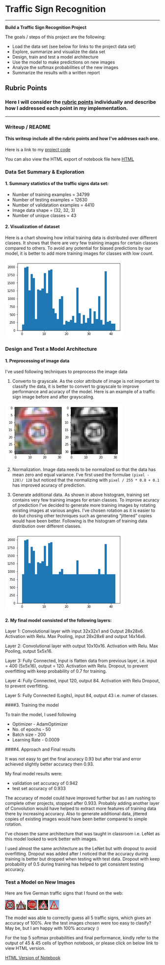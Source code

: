 # **Traffic Sign Recognition** 

---

**Build a Traffic Sign Recognition Project**

The goals / steps of this project are the following:
* Load the data set (see below for links to the project data set)
* Explore, summarize and visualize the data set
* Design, train and test a model architecture
* Use the model to make predictions on new images
* Analyze the softmax probabilities of the new images
* Summarize the results with a written report


[//]: # (Image References)

[image1]: ./Initial_Distib.png "Data Visualization 1"
[image2]: ./Final_Distib.png "Data Visualization 1"
[image3]: ./examples/grayscale.jpg "Grayscaling"
[image4]: ./add_images/30.jpg "Traffic Sign 1"
[image5]: ./add_images/exclam.jpg "Traffic Sign 2"
[image6]: ./add_images/stop.jpg "Traffic Sign 3"
[image7]: ./add_images/unknown.jpg "Traffic Sign 4"
[image8]: ./add_images/walk.jpg "Traffic Sign 5"

## Rubric Points
### Here I will consider the [rubric points](https://review.udacity.com/#!/rubrics/481/view) individually and describe how I addressed each point in my implementation.  

---
### Writeup / README

#### This writeup include all the rubric points and how I've addreses each one. 

Here is a link to my [project code](https://github.com/anilsirish/CarND-Traffic-Sign-Classifier-Project/blob/master/Traffic_Sign_Classifier.ipynb)

You can also view the HTML export of notebook file here [HTML](http://htmlpreview.github.io/?https://github.com/anilsirish/CarND-Traffic-Sign-Classifier-Project/blob/master/Traffic_Sign_Classifier.html)

### Data Set Summary & Exploration

#### 1. Summary statistics of the traffic signs data set:

* Number of training examples = 34799
* Number of testing examples = 12630
* Number of validatation examples = 4410
* Image data shape = (32, 32, 3)
* Number of unique classes = 43

#### 2. Visualization of dataset

Here is a chart showing how initial training data is distributed over different clasees. It shows that there are very few training images for certain classes compared to others. To avoid any potential for biased predictions by our model, it is better to add more training images for classes with low count. 

![Initial Distribution][image1]

### Design and Test a Model Architecture

#### 1. Preprocessing of image data

I've used following techniques to preprocess the image data

1. Converto to grayscale. As the color attribute of image is not important to classify the data, it is better to convert to grayscale to improve performance and acuracy of the model. Here is an example of a traffic sign image before and after grayscaling.

![Gray Scale Image][image3]

2. Normalization. Image data needs to be normalized so that the data has mean zero and equal variance. I've first used the formulae `(pixel - 128)/ 128` but noticed that the normalizing with `pixel / 255 * 0.8 + 0.1` has improved acuracy of prediction.

3. Generate additional data. As shown in above histogram, training set contains very few training images for ertain classes. To improve acuracy of prediction I've decided to generate more training images by rotating existing images at various angles. I've chosen rotation as it is easier to do but chosing other techniques such as generating “jittered” copies would have been better. Following is the histogram of training data distribution over different classes.

![Final Distribution][image2]


#### 2. My final model consisted of the following layers:


Layer 1: Convolutional layer with input 32x32x1 and Output 28x28x6.
         Activation with Relu.
         Max Pooling, input 28x28x6 and output 14x14x6.
         
Layer 2: Convolutional layer with output 10x10x16.
         Activation with Relu.
         Max Pooling, output 5x5x16.

Layer 3: Fully Connected, Input is flatten data from previous layer, i.e. input = 400 (5x5x16), output = 120.
         Activation with Relu.
         Dropout, to prevent overfitting with keep probability of 0.7 for training.
         
Layer 4: Fully Connected, input 120, output 84.
         Activation with Relu
         Dropout, to prevent overfitting.
         
Layer 5: Fully Connected (Logits), input 84, output 43 i.e. numer of classes.


####3. Training the model

To train the model, I used following

* Optimizer - AdamOptimizer
* No. of epochs - 50
* Batch size - 200
* Learning Rate - 0.0009

####4. Approach and Final results

It was not easy to get the final acuracy 0.93 but after trial and error achieved slightly better accuracy then 0.93.

My final model results were:
* validation set accuracy of 0.942
* test set accuracy of 0.933

The accuracy of model could have improved further but as I am rushing to complete other projects, stopped after 0.933. Probably adding another layer of Convolution would have helped to extract more features of training data there by increasing accuracy. Also to generate additional data, jittered copies of existing images would have been better compared to simple rotation.

I've chosen the same architecture that was taught in classroom i.e. LeNet as this model looked to work better with images. 

I used almost the same architecture as the LeNet but with dropout to avoid overfitting. Dropout was added after I noticed that the accuracy during training is better but dropped when testing with test data. Dropout with keep probability of 0.5 during training has helped to get consistent testing accuracy.


### Test a Model on New Images

Here are five German traffic signs that I found on the web:

![Traffic Sign 1][image4] ![Traffic Sign 2][image5] ![Traffic Sign 3][image6] 
![Traffic Sign 4][image7] ![Traffic Sign 5][image8]


The model was able to correctly guess all 5 traffic signs, which gives an accuracy of 100%. Are the test images chosen were too easy to clasify? May be, but I am happy with 100% accuracy :) 

For the top 5 softmax probabilities and final performance, kindly refer to the output of 45 & 45 cells of Ipython notebook, or please click on below link to view HTML version.

 [HTML Version of Notebook](http://htmlpreview.github.io/?https://github.com/anilsirish/CarND-Traffic-Sign-Classifier-Project/blob/master/Traffic_Sign_Classifier.html)

